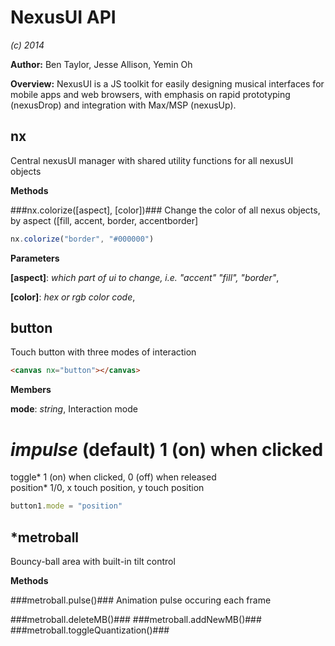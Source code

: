 NexusUI API
===========
*(c) 2014*

**Author:** Ben Taylor, Jesse Allison, Yemin Oh

**Overview:** NexusUI is a JS toolkit for easily designing musical interfaces for mobile apps and web browsers, with emphasis on rapid prototyping (nexusDrop) and integration with Max/MSP (nexusUp).

nx
----
Central nexusUI manager with shared utility functions for all nexusUI objects


**Methods**

###nx.colorize(\[aspect\], \[color\])###
Change the color of all nexus objects, by aspect ([fill, accent, border, accentborder]

```js
nx.colorize("border", "#000000")
```



**Parameters**

**[aspect]**:  *which part of ui to change, i.e. "accent" "fill", "border"*,  


**[color]**:  *hex or rgb color code*,  


button
--------
Touch button with three modes of interaction
```html
<canvas nx="button"></canvas>
```
<canvas nx="button" style="margin-left:25px"></canvas>

**Members**

**mode**:  *string*,  Interaction mode

# *impulse* (default) 1 (on) when clicked<br>
toggle*  1 (on) when clicked, 0 (off) when released<br>
position* 1/0, x touch position, y touch position <br>
```js
button1.mode = "position"
```
*metroball
-----------
Bouncy-ball area with built-in tilt control

**Methods**

###metroball.pulse()###
Animation pulse occuring each frame


###metroball.deleteMB()###
###metroball.addNewMB()###
###metroball.toggleQuantization()###
